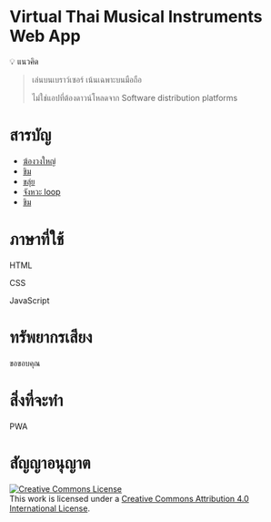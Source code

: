 # Virtual Thai Musical Instruments Web App

💡 แนวคิด
> เล่นบนเบราว์เซอร์ เน้นเฉพาะบนมือถือ
>
> ไม่ใช่แอปที่ต้องดาวน์โหลดจาก Software distribution platforms

# สารบัญ

- [ฆ้องวงใหญ่](./gong/index-mobile)
- [ขิม](./khim/index-mobile)
- [ขลุ่ย](./thai-flute/index)
- [จังหวะ loop](./thai-rythm)
- [ขิม](./khim/index-mobile)

# ภาษาที่ใช้

HTML

CSS

JavaScript

# ทรัพยากรเสียง

ขอขอบคุณ

# สิ่งที่จะทำ

PWA

# สัญญาอนุญาต

<a rel="license" href="http://creativecommons.org/licenses/by/4.0/"><img alt="Creative Commons License" style="border-width:0" src="https://i.creativecommons.org/l/by/4.0/88x31.png" /></a><br />This work is licensed under a <a rel="license" href="http://creativecommons.org/licenses/by/4.0/">Creative Commons Attribution 4.0 International License</a>.



